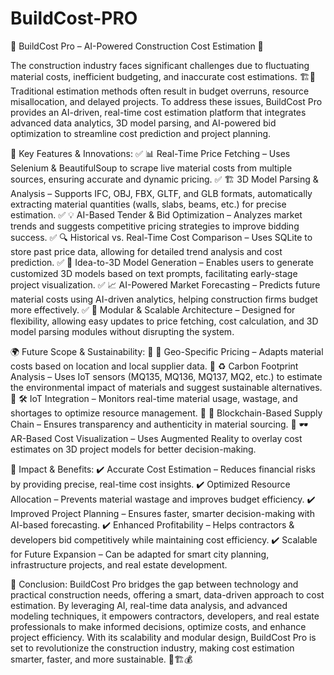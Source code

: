 # BuildCost-PRO
📌 BuildCost Pro – AI-Powered Construction Cost Estimation 🚀

The construction industry faces significant challenges due to fluctuating material costs, inefficient budgeting, and inaccurate cost estimations. 🏗️💸 Traditional estimation methods often result in budget overruns, resource misallocation, and delayed projects. To address these issues, BuildCost Pro provides an AI-driven, real-time cost estimation platform that integrates advanced data analytics, 3D model parsing, and AI-powered bid optimization to streamline cost prediction and project planning.

🌟 Key Features & Innovations:
✅ 📊 Real-Time Price Fetching – Uses Selenium & BeautifulSoup to scrape live material costs from multiple sources, ensuring accurate and dynamic pricing.
✅ 🏗️ 3D Model Parsing & Analysis – Supports IFC, OBJ, FBX, GLTF, and GLB formats, automatically extracting material quantities (walls, slabs, beams, etc.) for precise estimation.
✅ 💡 AI-Based Tender & Bid Optimization – Analyzes market trends and suggests competitive pricing strategies to improve bidding success.
✅ 🔍 Historical vs. Real-Time Cost Comparison – Uses SQLite to store past price data, allowing for detailed trend analysis and cost prediction.
✅ 🎨 Idea-to-3D Model Generation – Enables users to generate customized 3D models based on text prompts, facilitating early-stage project visualization.
✅ 📈 AI-Powered Market Forecasting – Predicts future material costs using AI-driven analytics, helping construction firms budget more effectively.
✅ 🔗 Modular & Scalable Architecture – Designed for flexibility, allowing easy updates to price fetching, cost calculation, and 3D model parsing modules without disrupting the system.

🌍 Future Scope & Sustainability:
🔹 📌 Geo-Specific Pricing – Adapts material costs based on location and local supplier data.
🔹 ♻️ Carbon Footprint Analysis – Uses IoT sensors (MQ135, MQ136, MQ137, MQ2, etc.) to estimate the environmental impact of materials and suggest sustainable alternatives.
🔹 🛠️ IoT Integration – Monitors real-time material usage, wastage, and shortages to optimize resource management.
🔹 🧠 Blockchain-Based Supply Chain – Ensures transparency and authenticity in material sourcing.
🔹 🕶️ AR-Based Cost Visualization – Uses Augmented Reality to overlay cost estimates on 3D project models for better decision-making.

🚀 Impact & Benefits:
✔️ Accurate Cost Estimation – Reduces financial risks by providing precise, real-time cost insights.
✔️ Optimized Resource Allocation – Prevents material wastage and improves budget efficiency.
✔️ Improved Project Planning – Ensures faster, smarter decision-making with AI-based forecasting.
✔️ Enhanced Profitability – Helps contractors & developers bid competitively while maintaining cost efficiency.
✔️ Scalable for Future Expansion – Can be adapted for smart city planning, infrastructure projects, and real estate development.

🔗 Conclusion:
BuildCost Pro bridges the gap between technology and practical construction needs, offering a smart, data-driven approach to cost estimation. By leveraging AI, real-time data analysis, and advanced modeling techniques, it empowers contractors, developers, and real estate professionals to make informed decisions, optimize costs, and enhance project efficiency. With its scalability and modular design, BuildCost Pro is set to revolutionize the construction industry, making cost estimation smarter, faster, and more sustainable. 🚀🏗️💰


